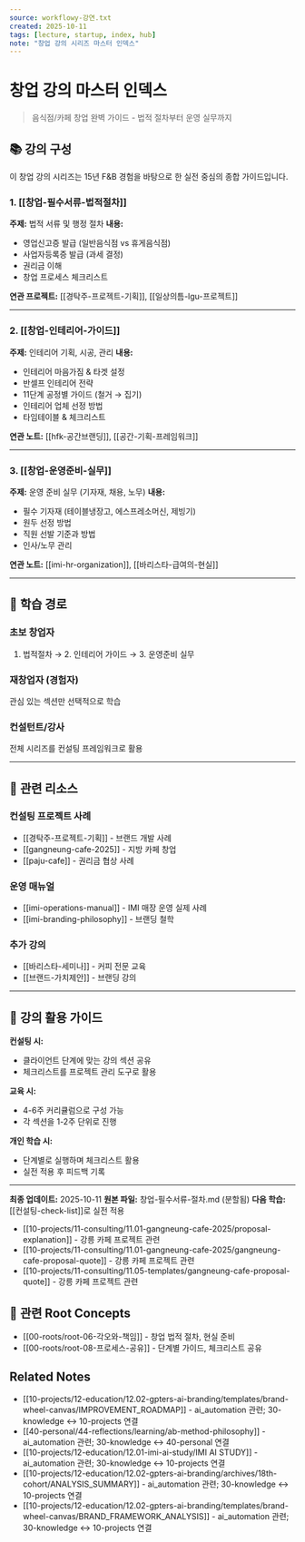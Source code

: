 ```yaml
---
source: workflowy-강연.txt
created: 2025-10-11
tags: [lecture, startup, index, hub]
note: "창업 강의 시리즈 마스터 인덱스"
---
```


# 창업 강의 마스터 인덱스

> 음식점/카페 창업 완벽 가이드 - 법적 절차부터 운영 실무까지

## 📚 강의 구성

이 창업 강의 시리즈는 15년 F&B 경험을 바탕으로 한 실전 중심의 종합 가이드입니다.

### 1. [[창업-필수서류-법적절차]]
**주제:** 법적 서류 및 행정 절차
**내용:**
- 영업신고증 발급 (일반음식점 vs 휴게음식점)
- 사업자등록증 발급 (과세 결정)
- 권리금 이해
- 창업 프로세스 체크리스트

**연관 프로젝트:** [[경탁주-프로젝트-기획]], [[일상의틈-lgu-프로젝트]]

---

### 2. [[창업-인테리어-가이드]]
**주제:** 인테리어 기획, 시공, 관리
**내용:**
- 인테리어 마음가짐 & 타겟 설정
- 반셀프 인테리어 전략
- 11단계 공정별 가이드 (철거 → 집기)
- 인테리어 업체 선정 방법
- 타임테이블 & 체크리스트

**연관 노트:** [[hfk-공간브랜딩]], [[공간-기획-프레임워크]]

---

### 3. [[창업-운영준비-실무]]
**주제:** 운영 준비 실무 (기자재, 채용, 노무)
**내용:**
- 필수 기자재 (테이블냉장고, 에스프레소머신, 제빙기)
- 원두 선정 방법
- 직원 선발 기준과 방법
- 인사/노무 관리

**연관 노트:** [[imi-hr-organization]], [[바리스타-급여의-현실]]

---

## 🎯 학습 경로

### 초보 창업자
1. 법적절차 → 2. 인테리어 가이드 → 3. 운영준비 실무

### 재창업자 (경험자)
관심 있는 섹션만 선택적으로 학습

### 컨설턴트/강사
전체 시리즈를 컨설팅 프레임워크로 활용

---

## 🔗 관련 리소스

### 컨설팅 프로젝트 사례
- [[경탁주-프로젝트-기획]] - 브랜드 개발 사례
- [[gangneung-cafe-2025]] - 지방 카페 창업
- [[paju-cafe]] - 권리금 협상 사례

### 운영 매뉴얼
- [[imi-operations-manual]] - IMI 매장 운영 실제 사례
- [[imi-branding-philosophy]] - 브랜딩 철학

### 추가 강의
- [[바리스타-세미나]] - 커피 전문 교육
- [[브랜드-가치제안]] - 브랜딩 강의

---

## 📝 강의 활용 가이드

**컨설팅 시:**
- 클라이언트 단계에 맞는 강의 섹션 공유
- 체크리스트를 프로젝트 관리 도구로 활용

**교육 시:**
- 4-6주 커리큘럼으로 구성 가능
- 각 섹션을 1-2주 단위로 진행

**개인 학습 시:**
- 단계별로 실행하며 체크리스트 활용
- 실전 적용 후 피드백 기록

---

**최종 업데이트:** 2025-10-11
**원본 파일:** 창업-필수서류-절차.md (분할됨)
**다음 학습:** [[컨설팅-check-list]]로 실전 적용

- [[10-projects/11-consulting/11.01-gangneung-cafe-2025/proposal-explanation]] - 강릉 카페 프로젝트 관련
- [[10-projects/11-consulting/11.01-gangneung-cafe-2025/gangneung-cafe-proposal-quote]] - 강릉 카페 프로젝트 관련
- [[10-projects/11-consulting/11.05-templates/gangneung-cafe-proposal-quote]] - 강릉 카페 프로젝트 관련

## 🌳 관련 Root Concepts

- [[00-roots/root-06-각오와-책임]] - 창업 법적 절차, 현실 준비
- [[00-roots/root-08-프로세스-공유]] - 단계별 가이드, 체크리스트 공유

## Related Notes

- [[10-projects/12-education/12.02-gpters-ai-branding/templates/brand-wheel-canvas/IMPROVEMENT_ROADMAP]] - ai_automation 관련; 30-knowledge ↔ 10-projects 연결
- [[40-personal/44-reflections/learning/ab-method-philosophy]] - ai_automation 관련; 30-knowledge ↔ 40-personal 연결
- [[10-projects/12-education/12.01-imi-ai-study/IMI AI STUDY]] - ai_automation 관련; 30-knowledge ↔ 10-projects 연결
- [[10-projects/12-education/12.02-gpters-ai-branding/archives/18th-cohort/ANALYSIS_SUMMARY]] - ai_automation 관련; 30-knowledge ↔ 10-projects 연결
- [[10-projects/12-education/12.02-gpters-ai-branding/templates/brand-wheel-canvas/BRAND_FRAMEWORK_ANALYSIS]] - ai_automation 관련; 30-knowledge ↔ 10-projects 연결
